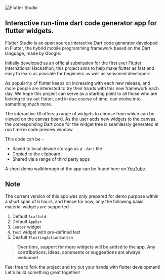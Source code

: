 ![Flutter Studio](https://github.com/siddharthpatankar/flutterstudio/blob/master/Flutter%20Studio%20Banner.png?raw=true)
## Interactive run-time dart code generator app for flutter widgets.

Flutter Studio is an open source interactive Dart code generator developed in Flutter, the hybrid mobile programming framework based on the Dart language, made by Google.

Initially developed as an official submission for the first ever Flutter International Hackathon, this project aims to help make flutter as fast and easy to learn as possible for beginners as well as seasoned developers.

As popularity of flutter keeps on increasing with each new release, and more people are interested to try their hands with this new framework each day. We hope this project can serve as a starting point to all those who are looking to try out flutter, and in due course of time, can evolve into something much more.

The interactive UI offers a range of widgets to choose from which can be viewed on the canvas board. As the user adds new widgets to the canvas, the corresponding Dart code for the widget tree is seamlessly generated at run time in code preview window.

This code can be - 
- Saved to local device storage as a `.dart` file
- Copied to the clipboard
- Shared via a range of third party apps

A short demo walkthrough of the app can be found here on [YouTube](https://youtu.be/E7GrLKWOVIY).

## Note
The current version of this app was only prepared for demo purpose within a short span of 6 hours, and hence for now, only the following basic material widgets are supported -
1. Default `Scaffold`
2. Default `AppBar`
3. `Center` widget
4. `Text` widget with pre-defined text
5. Deafult `FloatingActionButton`

> **Over time, support for more widgets will be added to the app. Any contributions, ideas, comments or suggestions are always welcome!**

Feel free to fork the project and try out your hands with flutter development! Let's build something great together!

